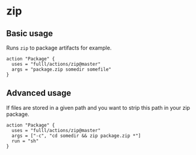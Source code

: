# zip

## Basic usage

Runs `zip` to package artifacts for example.

```
action "Package" {
  uses = "fulll/actions/zip@master"
  args = "package.zip somedir somefile"
}
```

## Advanced usage

If files are stored in a given path and you want to strip this path in your zip package.

```
action "Package" {
  uses = "fulll/actions/zip@master"
  args = ["-c", "cd somedir && zip package.zip *"]
  run = "sh"
}
```

